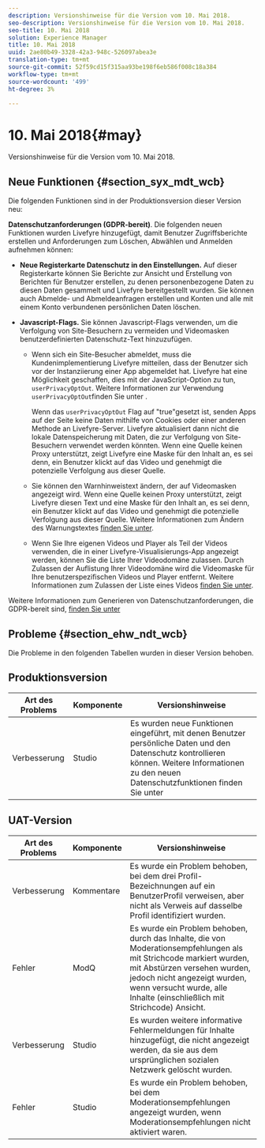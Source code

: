```yaml
---
description: Versionshinweise für die Version vom 10. Mai 2018.
seo-description: Versionshinweise für die Version vom 10. Mai 2018.
seo-title: 10. Mai 2018
solution: Experience Manager
title: 10. Mai 2018
uuid: 2ae80b49-3328-42a3-948c-526097abea3e
translation-type: tm+mt
source-git-commit: 52f59cd15f315aa93be198f6eb586f008c18a384
workflow-type: tm+mt
source-wordcount: '499'
ht-degree: 3%

---
```



# 10. Mai 2018{#may}

Versionshinweise für die Version vom 10. Mai 2018.

## Neue Funktionen {#section_syx_mdt_wcb}

Die folgenden Funktionen sind in der Produktionsversion dieser Version neu:

**Datenschutzanforderungen (GDPR-bereit)**. Die folgenden neuen Funktionen wurden Livefyre hinzugefügt, damit Benutzer Zugriffsberichte erstellen und Anforderungen zum Löschen, Abwählen und Anmelden aufnehmen können:

* **Neue Registerkarte Datenschutz in den Einstellungen.** Auf dieser Registerkarte können Sie Berichte zur Ansicht und Erstellung von Berichten für Benutzer erstellen, zu denen personenbezogene Daten zu diesen Daten gesammelt und Livefyre bereitgestellt wurden. Sie können auch Abmelde- und Abmeldeanfragen erstellen und Konten und alle mit einem Konto verbundenen persönlichen Daten löschen.
* **Javascript-Flags.** Sie können Javascript-Flags verwenden, um die Verfolgung von Site-Besuchern zu vermeiden und Videomasken benutzerdefinierten Datenschutz-Text hinzuzufügen.

   * Wenn sich ein Site-Besucher abmeldet, muss die Kundenimplementierung Livefyre mitteilen, dass der Benutzer sich vor der Instanziierung einer App abgemeldet hat. Livefyre hat eine Möglichkeit geschaffen, dies mit der JavaScript-Option zu tun, `userPrivacyOptOut`. Weitere Informationen zur Verwendung `userPrivacyOptOut`finden Sie unter [](/help/using/c-settings-other/c-gdpr-compliance/c-gdpr-compliance.md#section_nmz_q3n_3db).

      Wenn das `userPrivacyOptOut` Flag auf &quot;true&quot;gesetzt ist, senden Apps auf der Seite keine Daten mithilfe von Cookies oder einer anderen Methode an Livefyre-Server. Livefyre aktualisiert dann nicht die lokale Datenspeicherung mit Daten, die zur Verfolgung von Site-Besuchern verwendet werden könnten. Wenn eine Quelle keinen Proxy unterstützt, zeigt Livefyre eine Maske für den Inhalt an, es sei denn, ein Benutzer klickt auf das Video und genehmigt die potenzielle Verfolgung aus dieser Quelle.

   * Sie können den Warnhinweistext ändern, der auf Videomasken angezeigt wird. Wenn eine Quelle keinen Proxy unterstützt, zeigt Livefyre diesen Text und eine Maske für den Inhalt an, es sei denn, ein Benutzer klickt auf das Video und genehmigt die potenzielle Verfolgung aus dieser Quelle. Weitere Informationen zum Ändern des Warnungstextes [finden Sie unter](/help/using/c-settings-other/c-gdpr-compliance/c-gdpr-compliance.md#section_pb5_mnp_ldb).
   * Wenn Sie Ihre eigenen Videos und Player als Teil der Videos verwenden, die in einer Livefyre-Visualisierungs-App angezeigt werden, können Sie die Liste Ihrer Videodomäne zulassen. Durch Zulassen der Auflistung Ihrer Videodomäne wird die Videomaske für Ihre benutzerspezifischen Videos und Player entfernt. Weitere Informationen zum Zulassen der Liste eines Videos [finden Sie unter](/help/using/c-settings-other/c-gdpr-compliance/c-gdpr-compliance.md#section_bzp_pnp_ldb).

Weitere Informationen zum Generieren von Datenschutzanforderungen, die GDPR-bereit sind, [finden Sie unter](/help/using/c-settings-other/c-gdpr-compliance/c-gdpr-compliance.md#concept_q1l_r5s_rcb)

## Probleme {#section_ehw_ndt_wcb}

Die Probleme in den folgenden Tabellen wurden in dieser Version behoben.

## Produktionsversion

| **Art des Problems** | **Komponente** | **Versionshinweise** |
|---|---|---|
| Verbesserung | Studio | Es wurden neue Funktionen eingeführt, mit denen Benutzer persönliche Daten und den Datenschutz kontrollieren können. Weitere Informationen zu den neuen Datenschutzfunktionen finden Sie unter [](#c_rn/section_syx_mdt_wcb) |

## UAT-Version

| **Art des Problems** | **Komponente** | **Versionshinweise** |
|---|---|---|
| Verbesserung | Kommentare | Es wurde ein Problem behoben, bei dem drei Profil-Bezeichnungen auf ein BenutzerProfil verweisen, aber nicht als Verweis auf dasselbe Profil identifiziert wurden. |
| Fehler | ModQ | Es wurde ein Problem behoben, durch das Inhalte, die von Moderationsempfehlungen als mit Strichcode markiert wurden, mit Abstürzen versehen wurden, jedoch nicht angezeigt wurden, wenn versucht wurde, alle Inhalte (einschließlich mit Strichcode) Ansicht. |
| Verbesserung | Studio | Es wurden weitere informative Fehlermeldungen für Inhalte hinzugefügt, die nicht angezeigt werden, da sie aus dem ursprünglichen sozialen Netzwerk gelöscht wurden. |
| Fehler | Studio | Es wurde ein Problem behoben, bei dem Moderationsempfehlungen angezeigt wurden, wenn Moderationsempfehlungen nicht aktiviert waren. |

